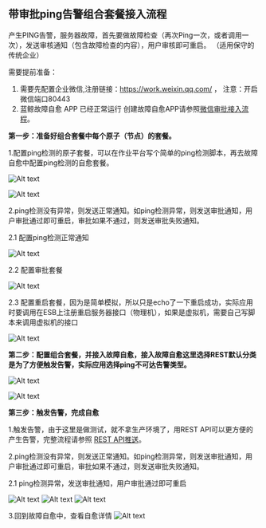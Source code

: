 ## 带审批ping告警组合套餐接入流程

产生PING告警，服务器故障，首先要做故障检查（再次Ping一次，或者调用一次），发送审核通知（包含故障检查的内容），用户审核即可重启。 （适用保守的传统企业）

需要提前准备：

1. 需要先配置企业微信,注册链接：https://work.weixin.qq.com/ ，
注意：开启微信端口80443
2. 蓝鲸故障自愈 APP 已经正常运行 创建故障自愈APP请参照[微信审批接入流程](https://docs.bk.tencent.com/product_white_paper/fta/Advanced_Features/WeChat_approval_access_process.html)。

**第一步：准备好组合套餐中每个原子（节点）的套餐。**

1.配置ping检测的原子套餐，可以在作业平台写个简单的ping检测脚本，再去故障自愈中配置ping检测的自愈套餐。

![Alt text](../../assets/20190115071752.png)

![Alt text](../../assets/20190115070423.png)

2.ping检测没有异常，则发送正常通知。如ping检测异常，则发送审批通知，用户审批通过即可重启，审批如果不通过，则发送审批失败通知。

2.1 配置ping检测正常通知

![Alt text](../../assets/20190109203901.png)

2.2 配置审批套餐

![Alt text](../../assets/20190109204839.png)

2.3 配置重启套餐，因为是简单模拟，所以只是echo了一下重启成功，实际应用时要调用在ESB上注册重启服务器接口（物理机），如果是虚拟机，需要自己写脚本来调用虚拟机的接口

![Alt text](../../assets/20190115065634.png)

**第二步：配置组合套餐，并接入故障自愈，接入故障自愈这里选择REST默认分类是为了方便触发告警，实际应用选择ping不可达告警类型。**

![Alt text](../../assets/20190109195936.png)

![Alt text](../../assets/20190109212223.png)

**第三步：触发告警，完成自愈**

1.触发告警，由于这里是做测试，就不拿生产环境了，用REST API可以更方便的产生告警，完整流程请参照 [REST API推送](https://docs.bk.tencent.com/product_white_paper/fta/Getting_Started/Integrated_RestAPI_Push.html)。

2.ping检测没有异常，则发送正常通知。如ping检测异常，则发送审批通知，用户审批通过即可重启，审批如果不通过，则发送审批失败通知。

2.1 ping检测异常，发送审批通知，用户审批通过即可重启

![Alt text](../../assets/20190115064522.png)
![Alt text](../../assets/20190115065951.png)
![Alt text](../../assets/20190115072527.png)

3.回到故障自愈中，查看自愈详情
![Alt text](../../assets/20190109215717.png)
